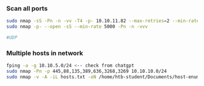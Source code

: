 ### Scan all ports
```sh
sudo nmap -sS -Pn -n -vv -T4 -p- 10.10.11.82 --max-retries=2 --min-rate 5000
sudo nmap -p- --open -sS --min-rate 5000 -Pn -n -vvv

#UDP

```

### Multiple hosts in network
```bash
fping -a -g 10.10.5.0/24 <-- check from chatgpt
sudo nmap -Pn -p 445,88,135,389,636,3268,3269 10.10.10.0/24
sudo nmap -v -A -iL hosts.txt -oN /home/htb-student/Documents/host-enum
```
